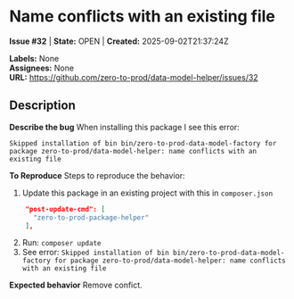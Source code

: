 # Name conflicts with an existing file

**Issue #32** | **State:** OPEN | **Created:** 2025-09-02T21:37:24Z

**Labels:** None  
**Assignees:** None  
**URL:** https://github.com/zero-to-prod/data-model-helper/issues/32

## Description

**Describe the bug**
When installing this package I see this error:
```shell
Skipped installation of bin bin/zero-to-prod-data-model-factory for package zero-to-prod/data-model-helper: name conflicts with an existing file
```

**To Reproduce**
Steps to reproduce the behavior:

1. Update this package in an existing project with this in `composer.json`
```json
    "post-update-cmd": [
      "zero-to-prod-package-helper"
    ],
```
2. Run: `composer update`
5. See error: `Skipped installation of bin bin/zero-to-prod-data-model-factory for package zero-to-prod/data-model-helper: name conflicts with an existing file`

**Expected behavior**
Remove confict.